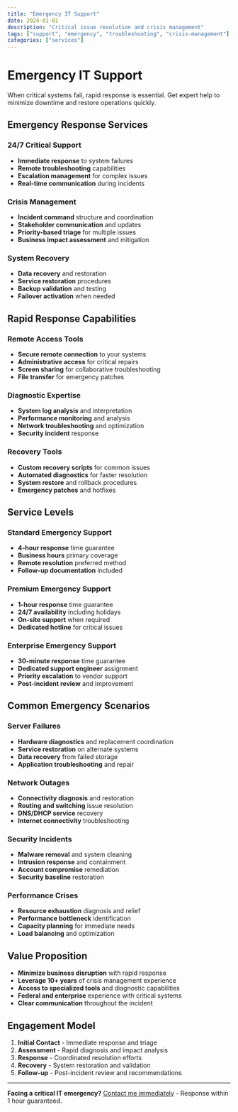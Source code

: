 ```yaml
---
title: "Emergency IT Support"
date: 2024-01-01
description: "Critical issue resolution and crisis management"
tags: ["support", "emergency", "troubleshooting", "crisis-management"]
categories: ["services"]
---
```


# Emergency IT Support

When critical systems fail, rapid response is essential. Get expert help to minimize downtime and restore operations quickly.

## Emergency Response Services

### 24/7 Critical Support
- **Immediate response** to system failures
- **Remote troubleshooting** capabilities
- **Escalation management** for complex issues
- **Real-time communication** during incidents

### Crisis Management
- **Incident command** structure and coordination
- **Stakeholder communication** and updates
- **Priority-based triage** for multiple issues
- **Business impact assessment** and mitigation

### System Recovery
- **Data recovery** and restoration
- **Service restoration** procedures
- **Backup validation** and testing
- **Failover activation** when needed

## Rapid Response Capabilities

### Remote Access Tools
- **Secure remote connection** to your systems
- **Administrative access** for critical repairs
- **Screen sharing** for collaborative troubleshooting
- **File transfer** for emergency patches

### Diagnostic Expertise
- **System log analysis** and interpretation
- **Performance monitoring** and analysis
- **Network troubleshooting** and optimization
- **Security incident** response

### Recovery Tools
- **Custom recovery scripts** for common issues
- **Automated diagnostics** for faster resolution
- **System restore** and rollback procedures
- **Emergency patches** and hotfixes

## Service Levels

### Standard Emergency Support
- **4-hour response** time guarantee
- **Business hours** primary coverage
- **Remote resolution** preferred method
- **Follow-up documentation** included

### Premium Emergency Support
- **1-hour response** time guarantee
- **24/7 availability** including holidays
- **On-site support** when required
- **Dedicated hotline** for critical issues

### Enterprise Emergency Support
- **30-minute response** time guarantee
- **Dedicated support engineer** assignment
- **Priority escalation** to vendor support
- **Post-incident review** and improvement

## Common Emergency Scenarios

### Server Failures
- **Hardware diagnostics** and replacement coordination
- **Service restoration** on alternate systems
- **Data recovery** from failed storage
- **Application troubleshooting** and repair

### Network Outages
- **Connectivity diagnosis** and restoration
- **Routing and switching** issue resolution
- **DNS/DHCP service** recovery
- **Internet connectivity** troubleshooting

### Security Incidents
- **Malware removal** and system cleaning
- **Intrusion response** and containment
- **Account compromise** remediation
- **Security baseline** restoration

### Performance Crises
- **Resource exhaustion** diagnosis and relief
- **Performance bottleneck** identification
- **Capacity planning** for immediate needs
- **Load balancing** and optimization

## Value Proposition

- **Minimize business disruption** with rapid response
- **Leverage 10+ years** of crisis management experience
- **Access to specialized tools** and diagnostic capabilities
- **Federal and enterprise** experience with critical systems
- **Clear communication** throughout the incident

## Engagement Model

1. **Initial Contact** - Immediate response and triage
2. **Assessment** - Rapid diagnosis and impact analysis
3. **Response** - Coordinated resolution efforts
4. **Recovery** - System restoration and validation
5. **Follow-up** - Post-incident review and recommendations

---

**Facing a critical IT emergency?** [Contact me immediately](/contact) - Response within 1 hour guaranteed.